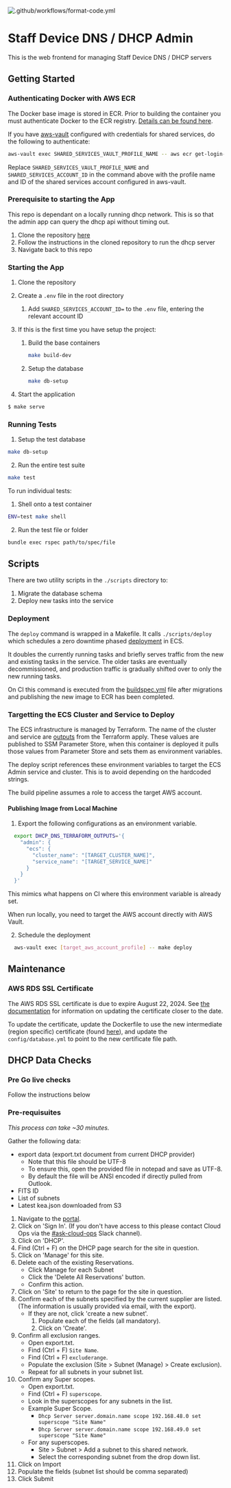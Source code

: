 ![.github/workflows/format-code.yml](https://github.com/ministryofjustice/staff-device-dns-dhcp-admin/workflows/.github/workflows/format-code.yml/badge.svg)

# Staff Device DNS / DHCP Admin

This is the web frontend for managing Staff Device DNS / DHCP servers

## Getting Started

### Authenticating Docker with AWS ECR

The Docker base image is stored in ECR. Prior to building the container you must authenticate Docker to the ECR registry. [Details can be found here](https://docs.aws.amazon.com/AmazonECR/latest/userguide/Registries.html#registry_auth).

If you have [aws-vault](https://github.com/99designs/aws-vault#installing) configured with credentials for shared services, do the following to authenticate:

```bash
aws-vault exec SHARED_SERVICES_VAULT_PROFILE_NAME -- aws ecr get-login-password --region eu-west-2 | docker login --username AWS --password-stdin SHARED_SERVICES_ACCOUNT_ID.dkr.ecr.eu-west-2.amazonaws.com
```

Replace ```SHARED_SERVICES_VAULT_PROFILE_NAME``` and ```SHARED_SERVICES_ACCOUNT_ID``` in the command above with the profile name and ID of the shared services account configured in aws-vault.

### Prerequisite to starting the App

This repo is dependant on a locally running dhcp network. This is so that the admin app can query the dhcp api without timing out.
1. Clone the repository [here](https://github.com/ministryofjustice/staff-device-dhcp-server)
1. Follow the instructions in the cloned repository to run the dhcp server
1. Navigate back to this repo

### Starting the App

1. Clone the repository
1. Create a `.env` file in the root directory
   1. Add `SHARED_SERVICES_ACCOUNT_ID=` to the `.env` file, entering the relevant account ID
1. If this is the first time you have setup the project:

   1. Build the base containers

      ```sh
      make build-dev
      ```

   2. Setup the database

      ```sh
      make db-setup
      ```

1. Start the application

```sh
$ make serve
```

### Running Tests

1. Setup the test database

```sh
make db-setup
```

2. Run the entire test suite

```sh
make test
```

To run individual tests:

1. Shell onto a test container

```sh
ENV=test make shell
```

2. Run the test file or folder

```sh
bundle exec rspec path/to/spec/file
```

## Scripts

There are two utility scripts in the `./scripts` directory to:

1. Migrate the database schema
2. Deploy new tasks into the service

### Deployment

The `deploy` command is wrapped in a Makefile. It calls `./scripts/deploy` which schedules a zero downtime phased [deployment](https://docs.aws.amazon.com/AmazonECS/latest/developerguide/update-service.html) in ECS.

It doubles the currently running tasks and briefly serves traffic from the new and existing tasks in the service.
The older tasks are eventually decommissioned, and production traffic is gradually shifted over to only the new running tasks.

On CI this command is executed from the [buildspec.yml](./buildspec.yml) file after migrations and publishing the new image to ECR has been completed.

### Targetting the ECS Cluster and Service to Deploy

The ECS infrastructure is managed by Terraform. The name of the cluster and service are [outputs](https://www.terraform.io/docs/configuration/outputs.html) from the Terraform apply. These values are published to SSM Parameter Store, when this container is deployed it pulls those values from Parameter Store and sets them as environment variables.

The deploy script references these environment variables to target the ECS Admin service and cluster. This is to avoid depending on the hardcoded strings.

The build pipeline assumes a role to access the target AWS account.

#### Publishing Image from Local Machine

1. Export the following configurations as an environment variable.

```bash
  export DHCP_DNS_TERRAFORM_OUTPUTS='{
    "admin": {
      "ecs": {
        "cluster_name": "[TARGET_CLUSTER_NAME]",
        "service_name": "[TARGET_SERVICE_NAME]"
      }
    }
  }'
```

This mimics what happens on CI where this environment variable is already set.

When run locally, you need to target the AWS account directly with AWS Vault.

2. Schedule the deployment

```bash
  aws-vault exec [target_aws_account_profile] -- make deploy
```

## Maintenance

### AWS RDS SSL Certificate

The AWS RDS SSL certificate is due to expire August 22, 2024. See [the documentation](https://docs.aws.amazon.com/documentdb/latest/developerguide/ca_cert_rotation.html) for information on updating the certificate closer to the date.

To update the certificate, update the Dockerfile to use the new intermediate (region specific) certificate (found [here](https://docs.aws.amazon.com/AmazonRDS/latest/UserGuide/UsingWithRDS.SSL.html)), and update the `config/database.yml` to point to the new certificate file path.

## DHCP Data Checks

### Pre Go live checks 

Follow the instructions below 

### Pre-requisuites 

_This process can take ~30 minutes._

Gather the following data: 
- export data (export.txt document from current DHCP provider)
    * Note that this file should be UTF-8
    * To ensure this, open the provided file in notepad and save as UTF-8.
    * By default the file will be ANSI encoded if directly pulled from Outlook. 
- FITS ID 
- List of subnets
- Latest kea.json downloaded from S3



1. Navigate to the [portal](https://dhcp-dns-admin.staff.service.justice.gov.uk/sign_in).
1. Click on 'Sign In'. 
    (If you don't have access to this please contact Cloud Ops via the [#ask-cloud-ops](https://mojdt.slack.com/archives/C026AFE617T) Slack channel).
1. Click on 'DHCP'.
1. Find (Ctrl + F) on the DHCP page search for the site in question.
1. Click on 'Manage' for this site.
1. Delete each of the existing Reservations. 
    * Click Manage for each Subnet
    * Click the 'Delete All Reservations' button.
    * Confirm this action.
1. Click on 'Site' to return to the page for the site in question.
1. Confirm each of the subnets specified by the current supplier are listed. (The information is usually provided via email, with the export).
    * If they are not, click 'create a new subnet'.
        1. Populate each of the fields (all mandatory).
        1. Click on 'Create'.
1. Confirm all exclusion ranges.
    * Open export.txt.
    * Find (Ctrl + F) `Site Name`.
    * Find (Ctrl + F) `excluderange`.
    * Populate the exclusion (Site > Subnet (Manage) > Create exclusion).
    * Repeat for all subnets in your subnet list.
1. Confirm any Super scopes.
    * Open export.txt.
    * Find (Ctrl + F) `superscope`.
    * Look in the superscopes for any subnets in the list.
    * Example Super Scope.
        * `Dhcp Server server.domain.name scope 192.168.48.0 set superscope "Site Name"`
        * `Dhcp Server server.domain.name scope 192.168.49.0 set superscope "Site Name"`
    * For any superscopes.
        * Site > Subnet > Add a subnet to this shared network.
        * Select the corresponding subnet from the drop down list.
1. Click on Import 
1. Populate the fields (subnet list should be comma separated)
1. Click Submit